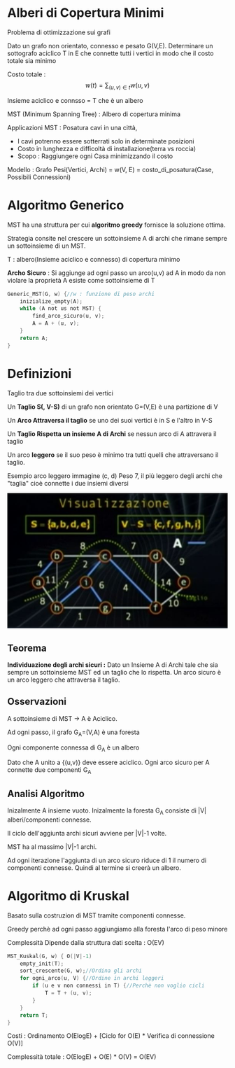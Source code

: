 # Alberi di Copertura Minimi
Problema di ottimizzazione sui grafi

Dato un grafo non orientato, connesso e pesato G(V,E).
Determinare un sottografo aciclico T in E 
che connette tutti i vertici in modo che il costo totale sia minimo

Costo totale :
$$
w(t) = \sum_{(u,v) \in t} w(u,v)
$$

Insieme aciclico e connsso = T che è un albero

MST (Minimum Spanning Tree) : Albero di copertura minima

Applicazioni MST : Posatura cavi in una città, 
 - I cavi potrenno essere sotterrati solo in determinate posizioni
 - Costo in lunghezza e difficoltà di installazione(terra vs roccia) 
 - Scopo : Raggiungere ogni Casa minimizzando il costo
  
Modello : Grafo Pesi(Vertici, Archi) = w(V, E) = costo_di_posatura(Case, Possibili Connessioni)

# Algoritmo Generico
MST ha una struttura per cui **algoritmo greedy** fornisce la soluzione ottima.

Strategia consite nel crescere un sottoinsieme A di archi che rimane
sempre un sottoinsieme di un MST.

T : albero(Insieme aciclico e connesso) di copertura minimo

**Archo Sicuro** : Si aggiunge ad ogni passo un arco(u,v) ad A in modo da non violare la proprietà A esiste come sottoinsieme di T

```c
Generic_MST(G, w) {//w : funzione di peso archi
    inizialize_empty(A);
    while (A not us not MST) {
        find_arco_sicuro(u, v);
        A = A + (u, v);
    }
    return A;
}
```

# Definizioni
Taglio tra due sottoinsiemi dei vertici

Un **Taglio S(, V-S)** di un grafo non orientato G=(V,E) è una partizione di V

Un **Arco Attraversa il taglio** se uno dei suoi vertici è in S e l'altro in V-S

Un **Taglio Rispetta un insieme A di Archi** se nessun arco di A attravera il taglio

Un arco **leggero** se il suo peso è minimo tra tutti quelli che attraversano il taglio. 

Esempio arco leggero immagine (c, d) Peso 7, il più leggero degli archi che "taglia" cioè connette i due insiemi diversi

![alt text](img/tagliografi.JPG)

## Teorema
**Individuazione degli archi sicuri :** Dato un Insieme A di Archi tale che sia sempre un sottoinsieme MST ed un taglio che lo rispetta. 
Un arco sicuro è un arco leggero che attraversa il taglio.

## Osservazioni
A sottoinsieme di MST -> A è Aciclico.

Ad ogni passo, il grafo G<sub>A</sub>=(V,A) è una foresta

Ogni componente connessa di G<sub>A</sub> è un albero

Dato che A unito a {(u,v)} deve essere aciclico. Ogni arco sicuro per A connette due componenti G<sub>A</sub>

## Analisi Algoritmo
Inizalmente A insieme vuoto. 
Inizalmente la foresta G<sub>A</sub> consiste di |V| alberi/componenti connesse.

Il ciclo dell'aggiunta archi sicuri avviene per |V|-1 volte.

MST ha al massimo |V|-1 archi.

Ad ogni iterazione l'aggiunta di un arco sicuro riduce di 1 il numero di componenti connesse. Quindi al termine si creerà un albero.

# Algoritmo di Kruskal
Basato sulla costruzion di MST tramite componenti connesse.

Greedy perchè ad ogni passo aggiungiamo alla foresta l'arco di peso minore

Complessità Dipende dalla struttura dati scelta : O(EV)
```c
MST_Kuskal(G, w) { O(|V|-1)
    empty_init(T);
    sort_crescente(G, w);//Ordina gli archi
    for ogni_arco(u, V) {//Ordine in archi leggeri
        if (u e v non connessi in T) {//Perchè non voglio cicli
            T = T + (u, v);
        }
    }
    return T;
}
```
Costi : Ordinamento O(ElogE) + [Ciclo for O(E) * Verifica di connessione  O(V)]

Complessità totale : O(ElogE) + O(E) * O(V) = O(EV) 

